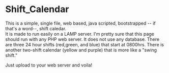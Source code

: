 # Shift_Calendar
This is a simple, single file, web based, java scripted, bootstrapped -- if that's a word--, shift caledar.  
It is made to run easily on a LAMP server.
I'm pretty sure that this page should run with any PHP web server.  It does not use any database.
There are three 24 hour shifts (red,green, and blue) that start at 0800hrs.
There is another two-shift calendar (yellow and purple) that is more like a "swing shift."

Just upload to your web server and voila!


